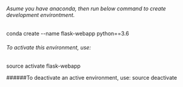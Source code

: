 ###### Asume you have anaconda, then run below command to create development environtment.
conda create --name flask-webapp python==3.6

###### To activate this environment, use:
source activate flask-webapp

######To deactivate an active environment, use:
source deactivate
